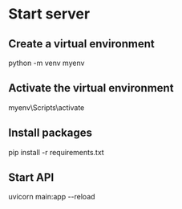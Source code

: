 # Start server

## Create a virtual environment
python -m venv myenv

## Activate the virtual environment
myenv\Scripts\activate

## Install packages
pip install -r requirements.txt

## Start API
uvicorn main:app --reload